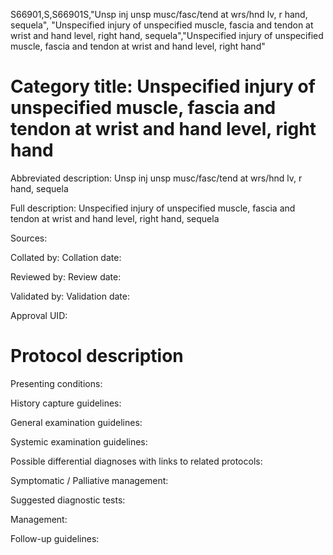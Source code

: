S66901,S,S66901S,"Unsp inj unsp musc/fasc/tend at wrs/hnd lv, r hand, sequela", "Unspecified injury of unspecified muscle, fascia and tendon at wrist and hand level, right hand, sequela","Unspecified injury of unspecified muscle, fascia and tendon at wrist and hand level, right hand"
# Category title: Unspecified injury of unspecified muscle, fascia and tendon at wrist and hand level, right hand

Abbreviated description: Unsp inj unsp musc/fasc/tend at wrs/hnd lv, r hand, sequela

Full description: Unspecified injury of unspecified muscle, fascia and tendon at wrist and hand level, right hand, sequela

Sources:

Collated by:
Collation date:

Reviewed by:
Review date:

Validated by:
Validation date:

Approval UID:

# Protocol description

Presenting conditions:

History capture guidelines:

General examination guidelines:

Systemic examination guidelines:

Possible differential diagnoses with links to related protocols:

Symptomatic / Palliative management:

Suggested diagnostic tests:

Management:

Follow-up guidelines:
